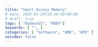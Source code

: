 ```yaml
---
title: "Smart Access Memory"
# date: 2020-01-29T19:30:39+09:00
# draft: true
tags: [ "RadeonSI", "RADV"]
keywords: [ "", ]
categories: [ "Software", "AMD", "GPU" ]
noindex: false
---
```


